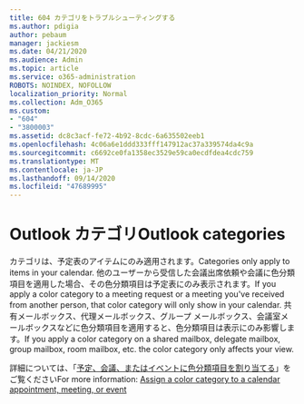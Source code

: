 ```yaml
---
title: 604 カテゴリをトラブルシューティングする
ms.author: pdigia
author: pebaum
manager: jackiesm
ms.date: 04/21/2020
ms.audience: Admin
ms.topic: article
ms.service: o365-administration
ROBOTS: NOINDEX, NOFOLLOW
localization_priority: Normal
ms.collection: Adm_O365
ms.custom:
- "604"
- "3800003"
ms.assetid: dc8c3acf-fe72-4b92-8cdc-6a635502eeb1
ms.openlocfilehash: 4c06a6e1ddd333fff147912ac37a339574da4c9a
ms.sourcegitcommit: c6692ce0fa1358ec3529e59ca0ecdfdea4cdc759
ms.translationtype: MT
ms.contentlocale: ja-JP
ms.lasthandoff: 09/14/2020
ms.locfileid: "47689995"
---
```

# <a name="outlook-categories"></a><span data-ttu-id="f65da-102">Outlook カテゴリ</span><span class="sxs-lookup"><span data-stu-id="f65da-102">Outlook categories</span></span>

<span data-ttu-id="f65da-103">カテゴリは、予定表のアイテムにのみ適用されます。</span><span class="sxs-lookup"><span data-stu-id="f65da-103">Categories only apply to items in your calendar.</span></span> <span data-ttu-id="f65da-104">他のユーザーから受信した会議出席依頼や会議に色分類項目を適用した場合、その色分類項目は予定表にのみ表示されます。</span><span class="sxs-lookup"><span data-stu-id="f65da-104">If you apply a color category to a meeting request or a meeting you've received from another person, that color category will only show in your calendar.</span></span>  <span data-ttu-id="f65da-105">共有メールボックス、代理メールボックス、グループ メールボックス、会議室メールボックスなどに色分類項目を適用すると、色分類項目は表示にのみ影響します。</span><span class="sxs-lookup"><span data-stu-id="f65da-105">If you apply a color category on a shared mailbox, delegate mailbox, group mailbox, room mailbox, etc. the color category only affects your view.</span></span>

<span data-ttu-id="f65da-106">詳細については、「[予定、会議、またはイベントに色分類項目を割り当てる](https://support.microsoft.com/office/750596d9-707d-4412-8c0e-7fdc0fc52527)」をご覧ください</span><span class="sxs-lookup"><span data-stu-id="f65da-106">For more information: [Assign a color category to a calendar appointment, meeting, or event](https://support.microsoft.com/office/750596d9-707d-4412-8c0e-7fdc0fc52527)</span></span>
